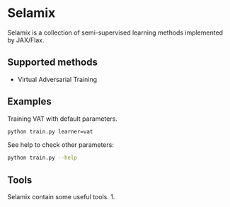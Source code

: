 # Selamix

Selamix is a collection of semi-supervised learning methods implemented by JAX/Flax.


## Supported methods

- Virtual Adversarial Training

## Examples

Training VAT with default parameters.
```bash
python train.py learner=vat
```

See help to check other parameters:
```bash
python train.py --help
```

## Tools

Selamix contain some useful tools.
1.